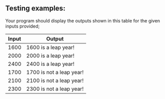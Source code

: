 ## Testing examples:

Your program should display the outputs shown in this table for the given inputs provided;

| Input     | Output                   |
| --------- | ------------------------ |
| 1600      | 1600 is a leap year!     |
| 2000      | 2000 is a leap year!     |
| 2400      | 2400 is a leap year!     |
| 1700      | 1700 is not a leap year! |
| 2100      | 2100 is not a leap year! |
| 2300      | 2300 is not a leap year! |
